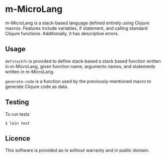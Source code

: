 # m-MicroLang

m-MicroLang is a stack-based language defined entirely using Clojure macros. Features include variables, if statement, and calling standard Clojure functions. Additionally, it has descriptive errors.

## Usage

`defstackfn` is provided to define stack-based a stack based function written in m-MicroLang, given function name, arguments names, and statements written in m-MicroLang. 

`generate-code` is a function used by the previously-mentioned macro to generate Clojure code as data.

## Testing

To run tests

    $ lein test

## Licence

This software is provided as-is without warranty and in public domain.